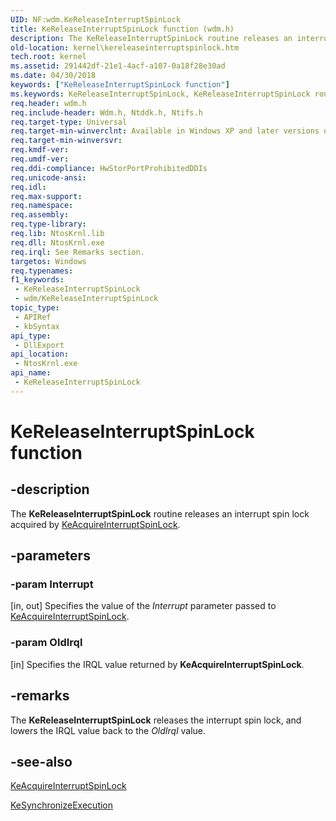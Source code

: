 ```yaml
---
UID: NF:wdm.KeReleaseInterruptSpinLock
title: KeReleaseInterruptSpinLock function (wdm.h)
description: The KeReleaseInterruptSpinLock routine releases an interrupt spin lock acquired by KeAcquireInterruptSpinLock.
old-location: kernel\kereleaseinterruptspinlock.htm
tech.root: kernel
ms.assetid: 291442df-21e1-4acf-a107-0a18f28e30ad
ms.date: 04/30/2018
keywords: ["KeReleaseInterruptSpinLock function"]
ms.keywords: KeReleaseInterruptSpinLock, KeReleaseInterruptSpinLock routine [Kernel-Mode Driver Architecture], k105_673f3ed1-bb95-413b-b56b-e9fdea636e8f.xml, kernel.kereleaseinterruptspinlock, wdm/KeReleaseInterruptSpinLock
req.header: wdm.h
req.include-header: Wdm.h, Ntddk.h, Ntifs.h
req.target-type: Universal
req.target-min-winverclnt: Available in Windows XP and later versions of Windows.
req.target-min-winversvr: 
req.kmdf-ver: 
req.umdf-ver: 
req.ddi-compliance: HwStorPortProhibitedDDIs
req.unicode-ansi: 
req.idl: 
req.max-support: 
req.namespace: 
req.assembly: 
req.type-library: 
req.lib: NtosKrnl.lib
req.dll: NtosKrnl.exe
req.irql: See Remarks section.
targetos: Windows
req.typenames: 
f1_keywords:
 - KeReleaseInterruptSpinLock
 - wdm/KeReleaseInterruptSpinLock
topic_type:
 - APIRef
 - kbSyntax
api_type:
 - DllExport
api_location:
 - NtosKrnl.exe
api_name:
 - KeReleaseInterruptSpinLock
---
```


# KeReleaseInterruptSpinLock function


## -description

The <b>KeReleaseInterruptSpinLock</b> routine releases an interrupt spin lock acquired by <a href="/previous-versions/windows/hardware/drivers/ff551914(v=vs.85)">KeAcquireInterruptSpinLock</a>.

## -parameters

### -param Interrupt 

[in, out]
Specifies the value of the <i>Interrupt</i> parameter passed to <a href="/previous-versions/windows/hardware/drivers/ff551914(v=vs.85)">KeAcquireInterruptSpinLock</a>.

### -param OldIrql 

[in]
Specifies the IRQL value returned by <b>KeAcquireInterruptSpinLock</b>.

## -remarks

The <b>KeReleaseInterruptSpinLock</b> releases the interrupt spin lock, and lowers the IRQL value back to the <i>OldIrql</i> value.

## -see-also

<a href="/previous-versions/windows/hardware/drivers/ff551914(v=vs.85)">KeAcquireInterruptSpinLock</a>



<a href="/windows-hardware/drivers/ddi/wdm/nf-wdm-kesynchronizeexecution">KeSynchronizeExecution</a>